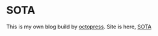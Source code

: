 # SOTA

This is my own blog build by [octopress](http://octopress.org/).
Site is here, [SOTA](http://deeeet.com/writing/)
